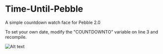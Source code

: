 Time-Until-Pebble
=================

A simple countdown watch face for Pebble 2.0

To set your own date, modify the "COUNTDOWNTO" variable on line 3 and recompile.

![Alt text](http://i.imgur.com/uxjCk0f.png "Screenshot")
